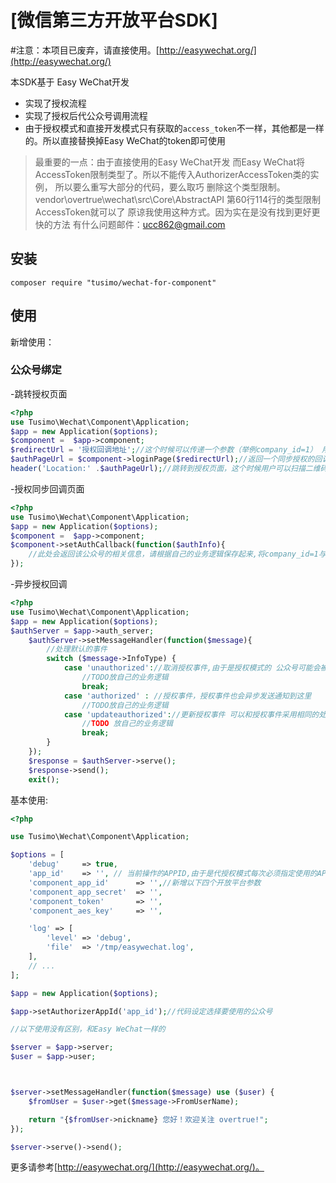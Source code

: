 # [微信第三方开放平台SDK]
#注意：本项目已废弃，请直接使用。[http://easywechat.org/](http://easywechat.org/)

本SDK基于 Easy WeChat开发

- 实现了授权流程
- 实现了授权后代公众号调用流程
- 由于授权模式和直接开发模式只有获取的`access_token`不一样，其他都是一样的。所以直接替换掉Easy WeChat的token即可使用

>最重要的一点：由于直接使用的Easy WeChat开发 而Easy WeChat将AccessToken限制类型了。所以不能传入AuthorizerAccessToken类的实例，
>所以要么重写大部分的代码，要么取巧 删除这个类型限制。
>vendor\overtrue\wechat\src\Core\AbstractAPI 第60行114行的类型限制AccessToken就可以了
>原谅我使用这种方式。因为实在是没有找到更好更快的方法
>有什么问题邮件：ucc862@gmail.com


## 安装

```shell
composer require "tusimo/wechat-for-component"
```

## 使用

新增使用：
### 公众号绑定
-跳转授权页面
```php
<?php
use Tusimo\Wechat\Component\Application;
$app = new Application($options);
$component =  $app->component;
$redirectUrl = '授权回调地址';//这个时候可以传递一个参数（举例company_id=1） 用来绑定当前授权的authoizer_app_id
$authPageUrl = $component->loginPage($redirectUrl);//返回一个同步授权的回调url地址
header('Location:' .$authPageUrl);//跳转到授权页面，这个时候用户可以扫描二维码进行授权
```
-授权同步回调页面
```php
<?php
use Tusimo\Wechat\Component\Application;
$app = new Application($options);
$component =  $app->component;
$component->setAuthCallback(function($authInfo){
    //此处会返回该公众号的相关信息，请根据自己的业务逻辑保存起来,将company_id=1与这个公众号绑定保存起来
});
```
-异步授权回调
```php
<?php
use Tusimo\Wechat\Component\Application;
$app = new Application($options);
$authServer = $app->auth_server;
    $authServer->setMessageHandler(function($message){
        //处理默认的事件
        switch ($message->InfoType) {
            case 'unauthorized'://取消授权事件,由于是授权模式的 公众号可能会被取消授权，这个时候相关的异步会回调到这里，请自行解除绑定
                //TODO放自己的业务逻辑
                break;
            case 'authorized' : //授权事件，授权事件也会异步发送通知到这里
                //TODO放自己的业务逻辑
            case 'updateauthorized'://更新授权事件 可以和授权事件采用相同的处理方式
                //TODO 放自己的业务逻辑
                break;
        }
    });
    $response = $authServer->serve();
    $response->send();
    exit();
```
基本使用:

```php
<?php

use Tusimo\Wechat\Component\Application;

$options = [
    'debug'     => true,
    'app_id'    => '', // 当前操作的APPID,由于是代授权模式每次必须指定使用的APPID
    'component_app_id'      => '',//新增以下四个开放平台参数
    'component_app_secret'  => '',
    'component_token'       => '',
    'component_aes_key'     => '',

    'log' => [
        'level' => 'debug',
        'file'  => '/tmp/easywechat.log',
    ],
    // ...
];

$app = new Application($options);

$app->setAuthorizerAppId('app_id');//代码设定选择要使用的公众号

//以下使用没有区别，和Easy WeChat一样的

$server = $app->server;
$user = $app->user;



$server->setMessageHandler(function($message) use ($user) {
    $fromUser = $user->get($message->FromUserName);

    return "{$fromUser->nickname} 您好！欢迎关注 overtrue!";
});

$server->serve()->send();
```

更多请参考[http://easywechat.org/](http://easywechat.org/)。
